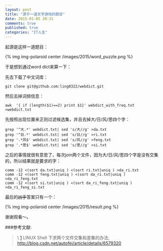 ```yaml
---
layout: post
title: "源于一道文字游戏的题目"
date: 2015-01-05 20:31
comments: true
published: true
categories: "IT人生"
---
```

  起源是这样一道题目：

  {% img img-polaroid center /images/2015/word_puzzle.png %}

  于是想到通过word dict来算一下：

  先去下载了中文词库：

	git clone git@github.com:ling0322/webdict.git 

  然后去掉词频信息：

   	awk  '{ if (length($1)==2) print $1}' webdict_with_freq.txt >webdict.txt

  先按照出现位置来正则过滤候选集，并且去掉大/日/风/思四个字：

   	grep '^大.*' webdict.txt| sed 's/大//g' >da.txt
	grep '^日.*' webdict.txt| sed 's/日//g' >ri.txt
	grep '.*风$' webdict.txt| sed 's/风//g' >feng.txt
	grep '.*思$' webdict.txt| sed 's/思//g' >si.txt  
  
  之后的事情就很有意思了，每次join两个文件，因为大/日/风/思四个字是没有交集的，所以结果就是要求的字：

  	comm -12 <(sort da.txt|uniq ) <(sort ri.txt|uniq ) >da_ri.txt
	comm -12 <(sort feng.txt|uniq ) <(sort da_ri.txt|uniq ) >da_ri_feng.txt
	comm -12 <(sort si.txt|uniq ) <(sort da_ri_feng.txt|uniq ) >da_ri_feng_si.txt
  
  最后的~~凶手~~答案只有一个：

  {% img img-polaroid center /images/2015/result.png %}

  谢谢观看～。
   
  [1]: http://blog.csdn.net/autofei/article/details/6579320 "LINUX Shell 下求两个文件交集和差集的办法"

###参考文献:

>\ [1]  LINUX Shell 下求两个文件交集和差集的办法, <http://blog.csdn.net/autofei/article/details/6579320>
